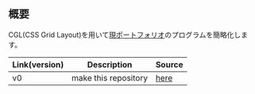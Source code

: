 ## 概要
 CGL(CSS Grid Layout)を用いて[現ポートフォリオ](https://github.com/mongesan/mongesan.github.io)のプログラムを簡略化します。


| Link(version) | Description | Source |
| - | - | - |
| v0 | make this repository | [here](https://github.com/mongesan/Portfolio_CGL) |